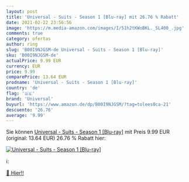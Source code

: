 ```yaml
---
layout: post
title: 'Universal - Suits - Season 1 [Blu-ray] mit 26.76 % Rabatt'
date: 2021-02-22 23:56:56
image: 'https://m.media-amazon.com/images/I/51h2tKWoBKL._SL400_.jpg'
comments: true
category: ofertas
author: ring
slug: 'B00I9NJGSM-de Universal - Suits - Season 1 [Blu-ray]'
sku: 'B00I9NJGSM-de'
actualPrice: 9.99 EUR
currency: EUR
price: 9.99
comparePrice: 13.64 EUR
prodname: 'Universal - Suits - Season 1 [Blu-ray]'
country: 'de'
flag: '🇩🇪'
brand: 'Universal'
buyurl: 'https://www.amazon.de/dp/B00I9NJGSM/?tag=tolees0ca-21'
descuento: '26.76'
average: '9.99'
---
```


Sie können [Universal - Suits - Season 1 [Blu-ray]](https://www.amazon.de/dp/B00I9NJGSM/?tag=tolees0ca-21) mit Preis 9.99 EUR (original: 13.64 EUR) 26.76 % Rabatt hier:

[![Universal - Suits - Season 1 [Blu-ray]](https://m.media-amazon.com/images/I/51h2tKWoBKL._SL400_.jpg)](https://www.amazon.de/dp/B00I9NJGSM/?tag=tolees0ca-21)

ℹ️:


[🛒 Hier!!](https://www.amazon.de/dp/B00I9NJGSM/?tag=tolees0ca-21)
